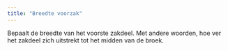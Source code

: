 ```yaml
---
title: "Breedte voorzak"
---
```


Bepaalt de breedte van het voorste zakdeel. Met andere woorden, hoe ver het zakdeel zich uitstrekt tot het midden van de broek.




